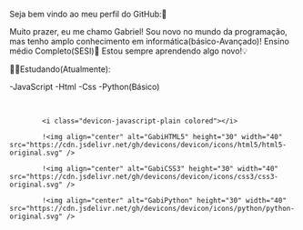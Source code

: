 Seja bem vindo ao meu perfil do GitHub:🥰

Muito prazer, eu me chamo Gabriel!
Sou novo no mundo da programação, 
mas tenho amplo conhecimento em informática(básico-Avançado)!
Ensino médio Completo(SESI)🏫
Estou sempre aprendendo algo novo!💡

🧑‍💻Estudando(Atualmente):

-JavaScript
-Html 
-Css
-Python(Básico)
<div style="display: inline_block">
            <br>
            
           
            
            <i class="devicon-javascript-plain colored"></i>
          
            !<img align="center" alt="GabiHTML5" height="30" width="40" src="https://cdn.jsdelivr.net/gh/devicons/devicon/icons/html5/html5-original.svg" />
          
            !<img align="center" alt="GabiCSS3" height="30" width="40" src="https://cdn.jsdelivr.net/gh/devicons/devicon/icons/css3/css3-original.svg" />
          
            !<img align="center" alt="GabiPython" height="30" width="40" src="https://cdn.jsdelivr.net/gh/devicons/devicon/icons/python/python-original.svg" />
          
</div>
